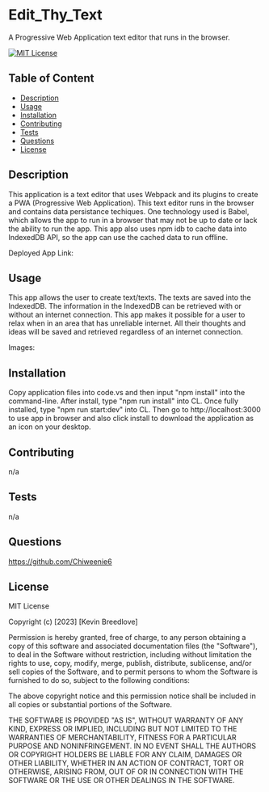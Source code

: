 # Edit_Thy_Text
A Progressive Web Application text editor that runs in the browser.

[![MIT License](https://img.shields.io/badge/License-MIT-blue)]((https://opensource.org/licenses/MIT))

## Table of Content
  - [Description](#Description)
  - [Usage](#Usage)
  - [Installation](#Installation)
  - [Contributing](#Contributing)
  - [Tests](#Tests)
  - [Questions](#Questions)
  - [License](#License)

## Description
  This application is a text editor that uses Webpack and its plugins to create a PWA (Progressive Web Application). This text editor runs in the browser and contains data persistance techiques. One technology used is Babel, which allows the app to run in a browser that may not be up to date or lack the ability to run the app. This app also uses npm idb to cache data into IndexedDB API, so the app can use the cached data to run offline.
  
  Deployed App Link:   
  


## Usage  
This app allows the user to create text/texts. The texts are saved into the IndexedDB. The information in the IndexedDB can be retrieved with or without an internet connection. This app makes it possible for a user to relax when in an area that has unreliable internet. All their thoughts and ideas will be saved and retrieved regardless of an internet connection.
  
  
  Images:  


## Installation
  Copy application files into code.vs and then input "npm install" into the command-line. After install, type "npm run install" into CL. Once fully installed, type "npm run start:dev" into CL. Then go to http://localhost:3000 to use app in browser and also click install to download the application as an icon on your desktop.

## Contributing
  n/a

## Tests
  n/a

## Questions
  https://github.com/Chiweenie6  

## License
  MIT License

Copyright (c) [2023] [Kevin Breedlove]

Permission is hereby granted, free of charge, to any person obtaining a copy
of this software and associated documentation files (the "Software"), to deal
in the Software without restriction, including without limitation the rights
to use, copy, modify, merge, publish, distribute, sublicense, and/or sell
copies of the Software, and to permit persons to whom the Software is
furnished to do so, subject to the following conditions:

The above copyright notice and this permission notice shall be included in all
copies or substantial portions of the Software.

THE SOFTWARE IS PROVIDED "AS IS", WITHOUT WARRANTY OF ANY KIND, EXPRESS OR
IMPLIED, INCLUDING BUT NOT LIMITED TO THE WARRANTIES OF MERCHANTABILITY,
FITNESS FOR A PARTICULAR PURPOSE AND NONINFRINGEMENT. IN NO EVENT SHALL THE
AUTHORS OR COPYRIGHT HOLDERS BE LIABLE FOR ANY CLAIM, DAMAGES OR OTHER
LIABILITY, WHETHER IN AN ACTION OF CONTRACT, TORT OR OTHERWISE, ARISING FROM,
OUT OF OR IN CONNECTION WITH THE SOFTWARE OR THE USE OR OTHER DEALINGS IN THE
SOFTWARE.
